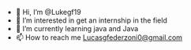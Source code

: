 - 👋 Hi, I’m @Lukegf19
- 👀 I’m interested in get an internship in the field
- 🌱 I’m currently learning java and Java
- 📫 How to reach me Lucasgfederzoni0@gmail.com

